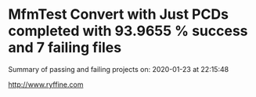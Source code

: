 # MfmTest Convert with Just PCDs completed with 93.9655 % success and 7 failing files

Summary of passing and failing projects on: 2020-01-23 at 22:15:48

http://www.ryffine.com
